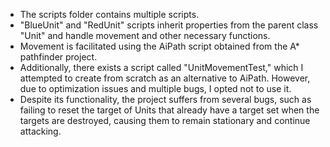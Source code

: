 - The scripts folder contains multiple scripts.
- "BlueUnit" and "RedUnit" scripts inherit properties from the parent class "Unit" and handle movement and other necessary functions.
- Movement is facilitated using the AiPath script obtained from the A* pathfinder project.
- Additionally, there exists a script called "UnitMovementTest," which I attempted to create from scratch as an alternative to AiPath. However, due to optimization issues and multiple bugs, I opted not to use it.
- Despite its functionality, the project suffers from several bugs, such as failing to reset the target of Units that already have a target set when the targets are destroyed, causing them to remain stationary and continue attacking.
